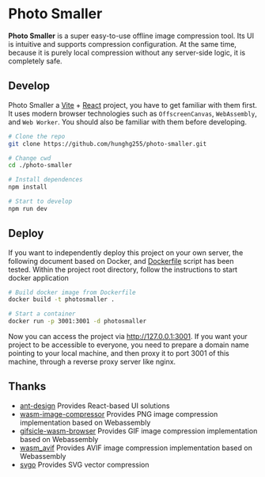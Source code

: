 # Photo Smaller

**Photo Smaller** is a super easy-to-use offline image compression tool. Its UI is intuitive and supports compression configuration. At the same time, because it is purely local compression without any server-side logic, it is completely safe.


## Develop

Photo Smaller a [Vite](https://vitejs.dev/) + [React](https://react.dev/) project, you have to get familiar with them first. It uses modern browser technologies such as `OffscreenCanvas`, `WebAssembly`, and `Web Worker`. You should also be familiar with them before developing.

```bash
# Clone the repo
git clone https://github.com/hunghg255/photo-smaller.git

# Change cwd
cd ./photo-smaller

# Install dependences
npm install

# Start to develop
npm run dev
```

## Deploy

If you want to independently deploy this project on your own server, the following document based on Docker, and [Dockerfile](./Dockerfile) script has been tested. Within the project root directory, follow the instructions to start docker application

```bash
# Build docker image from Dockerfile
docker build -t photosmaller .

# Start a container
docker run -p 3001:3001 -d photosmaller
```

Now you can access the project via http://127.0.0.1:3001. If you want your project to be accessible to everyone, you need to prepare a domain name pointing to your local machine, and then proxy it to port 3001 of this machine, through a reverse proxy server like nginx.

## Thanks

- [ant-design](https://github.com/ant-design/ant-design) Provides React-based UI solutions
- [wasm-image-compressor](https://github.com/antelle/wasm-image-compressor) Provides PNG image compression implementation based on Webassembly
- [gifsicle-wasm-browser](https://github.com/renzhezhilu/gifsicle-wasm-browser) Provides GIF image compression implementation based on Webassembly
- [wasm_avif](https://github.com/packurl/wasm_avif) Provides AVIF image compression implementation based on Webassembly
- [svgo](https://github.com/svg/svgo) Provides SVG vector compression
